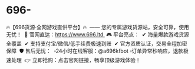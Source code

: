 # 696-
🔥【696货源·全网游戏直供平台】🔥   —— 您的专属游戏货源站，安全可靠，使用无忧！    📌 官网直达：https://www.696.ltd 
🎮 平台亮点：   ✔ 海量爆款游戏货源全覆盖   ✔ 支持支付宝/微信/低手续费极速到账   ✔ 官方资质认证，交易全程加密保障    🛡️ 售后无忧：   ▫️24小时在线客服：@a696kfbot ▫️订单异常秒响应，退款极速处理    👉 立即抢购：点击官网链接，畅享顶级游戏体验！
